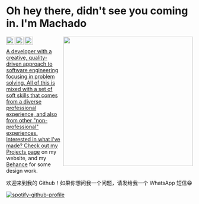 <p align="center">
  <h1>Oh hey there, didn't see you coming in. I'm Machado</h1>
</p>

<img align='right' width="350" src="https://github-readme-stats.vercel.app/api?username=gabes-machado&show_icons=true&theme=tokyonight">

<!--
Image icons are sourced from https://simpleicons.org/
-->
<a href="https://www.linkedin.com/in/gabriellmachado/">
  <img align="left" alt="Machado's LinkedIn" width="22px" src="https://cdn.jsdelivr.net/npm/simple-icons@v3/icons/linkedin.svg" />
</a>
<a href="https://github.com/gabes-machado">
  <img align="left" alt="Machado's Github" width="22px" src="https://cdn.jsdelivr.net/npm/simple-icons@v3/icons/github.svg" />
</a>
<a href="https://api.whatsapp.com/send?phone=5561998288252&text=Hi!%20Came%20here%20from%20Github.">
  <img align="left" alt="Machado's Whatsapp" width="22px" src="https://cdn.jsdelivr.net/npm/simple-icons@v3/icons/whatsapp.svg"
</a>
<br/>

A developer with a creative, quality-driven approach to software engineering focusing in problem solving. All of this is mixed with a set of soft skills that comes from a diverse professional experience, and also from other "non-professional" experiences. Interested in what I've made? Check out my [Projects page](#) on my website, and my [Behance](https://www.behance.net/machadogabriel) for some design work.

欢迎来到我的 Github！如果你想问我一个问题，请发给我一个 WhatsApp 短信😁

[![spotify-github-profile](https://spotify-github-profile.vercel.app/api/view?uid=31wfdfztx4cjmhg3rlzrovpu3qmm&cover_image=true&theme=novatorem&show_offline=true&background_color=121212&interchange=false&bar_color=53b14f&bar_color_cover=false)](https://spotify-github-profile.vercel.app/api/view?uid=31wfdfztx4cjmhg3rlzrovpu3qmm&redirect=true)

